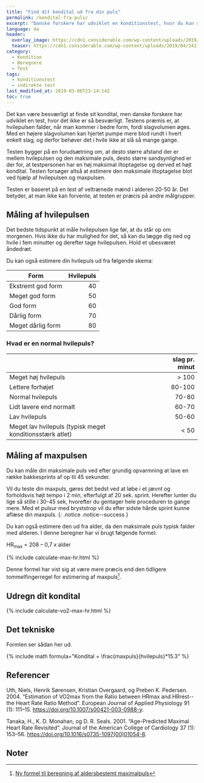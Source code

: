 ```yaml
---
title: "Find dit kondital ud fra din puls"
permalink: /kondital-fra-puls/
excerpt: "Danske forskere har udviklet en konditionstest, hvor du kun skal bruge din hvilepuls og maxpuls."
language: da
header:
  overlay_image: https://cdn1.considerable.com/wp-content/uploads/2019/04/24170055/heart-beat-line-end-of-life-picture.jpg
  teaser: https://cdn1.considerable.com/wp-content/uploads/2019/04/24170055/heart-beat-line-end-of-life-picture.jpg
category:
  - Kondition
  - Beregnere
  - Test
tags:
  - konditionstest
  - indirekte test
last_modified_at: 2019-03-06T23:14:14Z
toc: true
---
```


Det kan være besværligt at finde sit kondital, men danske forskere har udviklet en test, hvor det ikke er så besværligt. Testens præmis er, at hvilepulsen falder, når man kommer i bedre form, fordi slagvolumen øges. Med en højere slagvolumen kan hjertet pumpe mere blod rundt i hvert enkelt slag, og derfor behøver det i hvile ikke at slå så mange gange.

Testen bygger på en forudsætning om, at desto større afstand der er mellem hvilepulsen og den maksimale puls, desto større sandsynlighed er der for, at testpersonen har en høj maksimal iltoptagelse og derved et højt kondital. Testen forsøger altså at estimere den maksimale iltoptagelse blot ved hjælp af hvilepulsen og maxpulsen.

Testen er baseret på en test af veltrænede mænd i alderen 20-50 år. Det betyder, at man ikke kan forvente, at testen er præcis på andre målgrupper.

## Måling af hvilepulsen

Det bedste tidspunkt at måle hvilepulsen lige før, at du står op om morgenen. Hvis ikke du har mulighed for det, så kan du lægge dig ned og hvile i fem minutter og derefter tage hvilepulsen. Hold et ubesværet åndedræt.

Du kan også estimere din hvilepuls ud fra følgende skema:

| Form              | Hvilepuls |
|-------------------|----------:|
| Ekstremt god form | 40        |
| Meget god form    | 50        |
| God form          | 60        |
| Dårlig form       | 70        |
| Meget dårlig form | 80        |

### Hvad er en normal hvilepuls?

|                                                          | slag pr. minut |
|----------------------------------------------------------|---------------:|
| Meget høj hvilepuls                                      | > 100          | 
| Lettere forhøjet                                         | 80-100         |
| Normal hvilepuls                                         | 70-80          |
| Lidt lavere end normalt                                  | 60-70          |
| Lav hvilepuls                                            | 50-60          | 
| Meget lav hvilepuls (typisk meget konditionsstærk atlet) | < 50           |

## Måling af maxpulsen

Du kan måle din maksimale puls ved efter grundig opvarmning at lave en række bakkesprints af op til 45 sekunder.

Vil du teste din maxpuls, gøres det bedst ved at løbe i et jævnt og forholdsvis højt tempo i 2 min, efterfulgt af 20 sek. sprint. Herefter lunter du lige så stille i 30-45 sek, hvorefter du gentager hele proceduren to gange mere. Med et pulsur med bryststrop vil du efter sidste hårde sprint kunne aflæse din maxpuls. 
{: .notice .notice--success }

Du kan også estimere den ud fra alder, da den maksimale puls typisk falder med alderen. I denne beregner har vi brugt følgende formel:

HR<sub>max</sub> = 208 – 0,7 x alder

{% include calculate-max-hr.html %}

Denne formel har vist sig at være mere præcis end den tidligere tommelfingerregel for estimering af maxpuls[^note].

[^note]: [Ny formel til beregning af aldersbestemt maximalpuls](https://www.motion-online.dk/ny-formel-beregning-aldersbestemt-maximalpuls/)

## Udregn dit kondital

{% include calculate-vo2-max-hr.html %}

## Det tekniske

Formlen ser sådan her ud.

{% include math formula="Kondital = \frac{maxpuls}{hvilepuls}*15.3" %}

## Referencer

Uth, Niels, Henrik Sørensen, Kristian Overgaard, og Preben K. Pedersen. 2004. “Estimation of VO2max from the Ratio between HRmax and HRrest--the Heart Rate Ratio Method”. European Journal of Applied Physiology 91 (1): 111–15. <https://doi.org/10.1007/s00421-003-0988-y>.

Tanaka, H., K. D. Monahan, og D. R. Seals. 2001. “Age-Predicted Maximal Heart Rate Revisited”. Journal of the American College of Cardiology 37 (1): 153–56. <https://doi.org/10.1016/s0735-1097(00)01054-8>.

## Noter
